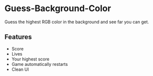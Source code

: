 # Guess-Background-Color
Guess the highest RGB color in the background and see far you can get.

## Features
* Score
* Lives
* Your highest score
* Game automatically restarts
* Clean UI

